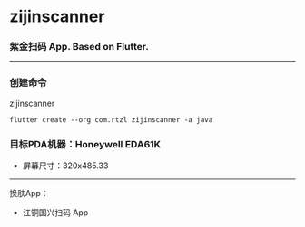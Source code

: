# zijinscanner
### 紫金扫码 App. Based on Flutter.

-----

### 创建命令

zijinscanner

``` flutter
flutter create --org com.rtzl zijinscanner -a java
```

### 目标PDA机器：Honeywell    EDA61K

- 屏幕尺寸：320x485.33

-----

换肤App：

- 江铜国兴扫码 App

